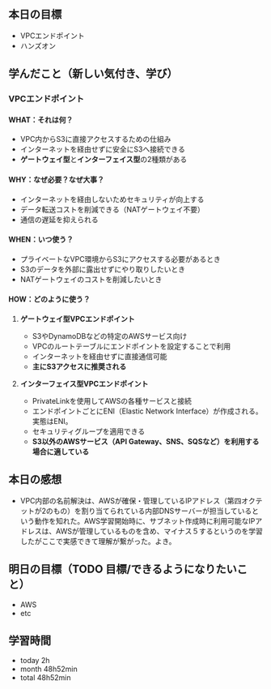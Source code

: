 ## 本日の目標
- VPCエンドポイント
- ハンズオン

## 学んだこと（新しい気付き、学び）

### VPCエンドポイント
#### WHAT：それは何？
- VPC内からS3に直接アクセスするための仕組み
- インターネットを経由せずに安全にS3へ接続できる
- **ゲートウェイ型**と**インターフェイス型**の2種類がある

#### WHY：なぜ必要？なぜ大事？
- インターネットを経由しないためセキュリティが向上する
- データ転送コストを削減できる（NATゲートウェイ不要）
- 通信の遅延を抑えられる

#### WHEN：いつ使う？
- プライベートなVPC環境からS3にアクセスする必要があるとき
- S3のデータを外部に露出せずにやり取りしたいとき
- NATゲートウェイのコストを削減したいとき

#### HOW：どのように使う？
1. **ゲートウェイ型VPCエンドポイント**
   - S3やDynamoDBなどの特定のAWSサービス向け
   - VPCのルートテーブルにエンドポイントを設定することで利用
   - インターネットを経由せずに直接通信可能
   - **主にS3アクセスに推奨される**

2. **インターフェイス型VPCエンドポイント**
   - PrivateLinkを使用してAWSの各種サービスと接続
   - エンドポイントごとにENI（Elastic Network Interface）が作成される。実態はENI。
   - セキュリティグループを適用できる
   - **S3以外のAWSサービス（API Gateway、SNS、SQSなど）を利用する場合に適している**

## 本日の感想
- VPC内部の名前解決は、AWSが確保・管理しているIPアドレス（第四オクテットが2のもの）を割り当てられている内部DNSサーバーが担当しているという動作を知れた。AWS学習開始時に、サブネット作成時に利用可能なIPアドレスは、AWSが管理しているものを含め、マイナス５するというのを学習したがここで実感できて理解が繋がった。よき。

## 明日の目標（TODO 目標/できるようになりたいこと）
- AWS
- etc

## 学習時間
- today 2h
- month 48h52min
- total 48h52min

